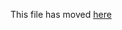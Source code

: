This file has moved [here](https://github.com/waylad/create-ipfs-dapp/blob/main/packages/ipfs-template/template/README.md)
